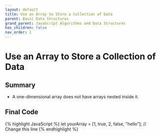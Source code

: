 ```yaml
---
layout: default
title: Use an Array to Store a Collection of Data
parent: Basic Data Structures
grand_parent: JavaScript Algorithms and Data Structures
has_children: false
nav_order: 1
---
```

# Use an Array to Store a Collection of Data
## Summary
- A one-dimensional array does not have arrays nested inside it.

## Final Code

{% highlight JavaScript %}
let yourArray = [1, true, 2, false, "hello"]; // Change this line
{% endhighlight %}